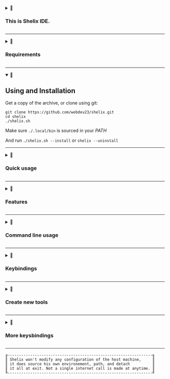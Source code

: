 <details>
<summary>👀

### This is Shelix IDE.
</summary>

Shelix does intent to maximize the hidden power of tmux as an IDE, paliate to some young age deficiencies of the very cool and incredibly efficient Helix editor, around an interactive menu that performs IDE related actions.
 
Since the Helix editor does not provide an API, controls are automated via keystrokes.

This toolsuite is made to allow the developer to keep full control over all aspects of his development environement, allowing further customisations without third party configurations, in the most straightforward way: shell scripts.

The goal is to obtain the most of our keyboard with a symbiosis of tools that work well together. 

Contributions and suggestions are welcome! 
</details>

---

<details>
<summary>👀

### Requirements
</summary>

The system require tmux (tested 3.2, 3.3, 3.4, 3.4 next), PHP8+, and the Helix editor.

`sudo apt install tmux php helix`

Some user-level tools do use ripgrep, fzf, inotify, wmctrl, git, cowsay, unimatrix

`sudo apt install ripgrep fzf wmctrl git`

Files explorer (any of): lf, ranger, fzf (Adapting another one should be straightforward)

`sudo apt install lf`

</details>

---

<details open>
<summary>👀

## Using and Installation
</summary>

Get a copy of the archive, or clone using git:
```
git clone https://github.com/webdev23/shelix.git 
cd shelix
./shelix.sh
```

Make sure `./.local/bin` is sourced in your *PATH*

And run `./shelix.sh --install` or `shelix --uninstall`

</details>

---

<details>
<summary>👀

### Quick usage
</summary>
When an element has underscore, we can catch by acronyms, for example:

New_shelix_window has for natural shortcut: `nsw`

`Alt + Space ne`     open a New Editor

```
¤--------------¤-------------¤-----------¤-------------¤
|  Executable  |  Directory  |  Symlink  |  Text file  |
¤-------¤------¤-------------¤-----------¤-------------¤
```

To run the associated action, right arrow or Enter.

To open a script for editing, press Ctrl + Shift + right arrow

To insert a file content into a pane that has a running Helix instance, use Ctrl + right arrow.

</details>

---

<details>
<summary>👀

### Features
</summary>

- File watcher and auto reload in all running Helix instances
- Live menu tools, scripts, insert snippets, follow symlinks
- Binding to your favorite file explorer
- Explore files within the menu
- Quick access to recently edited files
- Save all buffers in multiple Helix in one action
- Run again the last command on a marked pane at file saving
- Search in multiple buffers, multiples hx instances
- Multiple IDE alike layouts
- Automatic sessions management
- Smart focus between multiple terminal window and sessions 
- Multi-cursor on multiple Helix instance (edit/open multiples files all at once)
- Git integration
- Snippets collection, quick insert at cursor
- Theming, per session, window, or globally. 
- Icons, Unicode for compatibility
- Search and replace tools
- Icons and installers scripts
- Multiple screens support under [X11]
- ZERO config (hopefully!)
- @TODO Pack into one single executable file archive
- @TODO Layout saving by project directory
- @TODO spawn in a browser over xterm.js (..why?)
- @WONT_IMPLEMENT One click debugger (That is too pecific to a language) 
- @TODO Profiling tools

</details>

---

<details>
<summary>👀

### Command line usage
</summary>
 From outside tmux:

```
  shelix                              Open or create a new session in the current directory

  shelix /path/to/dir                 Create a session in that dir
  
  shelix <session_name>               Re-attach to a session, create anew, or extend to multi-screen

  shelix -c <command> -c '...'        Pass (multiple) commands to run on multiple pane on startup

  shelix --theme monokai              Specify a theme (See themes directory for names)

```

  From within tmux, running shelix does simply display the menu, and mount the shell to working path.

  ```shelix```

 Feed elements in the menu via pipe (we may use ! to copy to clipboard)

  ```history | shelix -```

 We may feed keystrokes via the pipe: (example: opens a new editor and quit)

  `(echo -n "ne"; sleep 0.1; echo -n "q";) | shelix`

 We may use built-in capabilities and create layouts.

 `shelix --theme Visiblue -c 'asciibox <<< "Shelix is powerful" ; open_file README.md ; sleep 3 ; echo "%sShelix" | dispatch_all_hx'`


 [X11]
  To work on the same project on multiple screens and multiple terminal, first create a session within your project dir, then open again the same one, you will be asked if you want to extend on the Left or Right. 
  
  By then, the focus key shortcut Shift + arrows will dispatch the focus on all screens, enabling, if all goes well for you, an amazing multi screens workfloW!

  By marking panes, we could dispatch actions from any terminal, for example opening a file on the right screen from the menu on the left screen



</details>

---

<details>
<summary>👀

### Keybindings
</summary>

Shortcuts can be re-configured. (see `/env` directory)

```
╔---------------------------------------------------------------------------------------╗
║ Alt + Space opens shelix menu in a popup.                                             ║
║                                                                                       ║
║ Actions dispatched from a popup are dispatched on the pane on focus before the popup. ║
╚---------------------------------------------------------------------------------------╝

Alt + Space         Popup menu                                         
<prefix> Space                                                         
                                                                       
q                   Quit                                          
Escape                                                                 
Ctrl + c                                                               
                                                                       
Up/Down arrows      Move selection                                     
Mouse wheel                                                            
                                                                       
Right arrow         Trigger dispatch action                            
Enter                                                                  
Ctrl + click                                                           
                                                                       
Left arrow          Back up one level in the tree                      
                                                                       
Ctrl + right        Insert text file at cursor in marked editor pane   
Ctrl + Enter                                                           

Ctrl + Shift + right  Edit scripts source file 
Ctrl + Shift + Enter
                                                                       
Keys                Trigger elements by first letter after underscores 
                    (Example: New_shelix_Window = nsw)                 
                                                                       
Escape              Quit and force close popup                                  
                                                                       
!                   Copy selection to system clipboard                 


Ctrl + Up/Down      Move selection faster

Ctrl + PageUp/Down  Move selection even faster

```
                                                                       
Mouse actions can be triggered without focusing on the pane!           


Tmux is enhanced with those keybindings:

```
Tmux <prefix> is Ctrl + b

<prefix> Alt + Space            Save pane layout
<prefix> Ctrl + Alt + Space     Restore previously saved pane layout

Shift + Arrows                  Move focus betweeen panes

F8 F9                           Move focus between windows

F12                             Zoom pane
Double click


Alt + Tab                       Tmux related operations in a menu


<prefix> < or >                 Panes related menu operations can be accessed with:


```

</details>

---

<details>
<summary>👀

### Create new tools
</summary>

To create a new tool, we just add to the "scripts" directory.
That directory is already populated with scripts that performs tiny actions.

We could build a tool using any language, using the hashbang mechanism.
A script may return a simple JSON array, to create a menu list, and the selection is ran again as $1.
This mechansim may allow to build complex utilities on a single file. 

By passing a rocket a 🚀 in the last element in the array, we dispatch selection immediatly.

The content of the "scripts" directory could be fully erased, so we may start fresh anew to build our own dedicated toolbox. 
See "libs" dir for a list of built-in tools that makes the core. Those tools are sourced in the environnement and are available by their namme from any shell within shelix.

Further customisations could be obtained with external utilities like powerline or nerd fonts.

Optimisation of ressources, could be improved by removing elements of the status line or the status line itself. 
                                                

</details>

---

<details>
<summary>👀

### More keysbindings
</summary>

All other tmux keybindings are left untouched, between them some that are useful for our purpose:
```
<prefix> {                  Swap pane to left
<prefix> }                  Swap pane to Right

<prefix> !                  Move the pane in a new window

<prefix> Ctrl arrows        Resize pan
                            Press Ctrl + b, release b while holding Ctrl, use the arrows

<prefix> [                  Enter copy mode
v                           Enter select mode:
y                           Copy to system clipboard:
<prefix> ]                  Paste (Ctrl + Shift + v)  

<prefix> &                  Kill current window:

<prefix> d                  Detach from session (back to shell, exit tmux)

<prefix> w                  List sessions (we could kill sessionsq from there with `x` to close, `y` to confirm)

```
</details>

---

```
╔----------------------------------------------------------------╗
║ Shelix won't modify any configuration of the host machine,     ║
║ it does source his own environement, path, and detach          ║
║ it all at exit. Not a single internet call is made at anytime. ║
╚----------------------------------------------------------------╝
```
